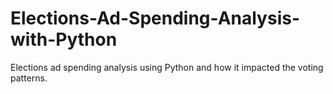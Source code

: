 # Elections-Ad-Spending-Analysis-with-Python
Elections ad spending analysis using Python and how it impacted the voting patterns.
